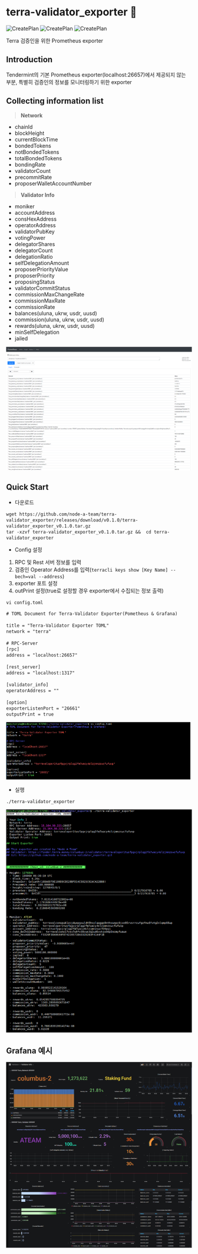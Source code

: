 # terra-validator_exporter :satellite:
![CreatePlan](https://img.shields.io/badge/relase-v0.1.0-red)
![CreatePlan](https://img.shields.io/badge/go-1.12.4%2B-blue)
![CreatePlan](https://img.shields.io/badge/license-Apache--2.0-green)

Terra 검증인을 위한 Prometheus exporter


## Introduction
Tendermint의 기본 Prometheus exporter(localhost:26657)에서 제공되지 않는 부분, 특별히 검증인의 정보를 모니터링하기 위한 exporter


## Collecting information list
> **Network**
- chainId
- blockHeight
- currentBlockTime
- bondedTokens
- notBondedTokens
- totalBondedTokens
- bondingRate
- validatorCount
- precommitRate
- proposerWalletAccountNumber

> **Validator Info**
- moniker
- accountAddress
- consHexAddress
- operatorAddress
- validatorPubKey
- votingPower
- delegatorShares
- delegatorCount
- delegationRatio
- selfDelegationAmount
- proposerPriorityValue
- proposerPriority
- proposingStatus
- validatorCommitStatus
- commissionMaxChangeRate
- commissionMaxRate
- commissionRate
- balances(uluna, ukrw, usdr, uusd)
- commission(uluna, ukrw, usdr, uusd)
- rewards(uluna, ukrw, usdr, uusd)
- minSelfDelegation
- jailed

![CreatePlan](./example/monitoring_example(prometheus).png)


## Quick Start
- 다운로드
```
wget https://github.com/node-a-team/terra-validator_exporter/releases/download/v0.1.0/terra-validator_exporter_v0.1.0.tar.gz
tar -xzvf terra-validator_exporter_v0.1.0.tar.gz &&  cd terra-validator_exporter
```

 - Config 설정
 1) RPC 및 Rest 서버 정보를 입력
 2) 검증인 Operator Address를 입력(```terracli keys show [Key Name] --bech=val --address```)
 3) exporter 포트 설정
 4) outPrint 설정(true로 설정할 경우 exporter에서 수집되는 정보 출력)
```
vi config.toml
```
```
# TOML Document for Terra-Validator Exporter(Pometheus & Grafana)

title = "Terra-Validator Exporter TOML"
network = "terra"

# RPC-Server
[rpc]
address = "localhost:26657"

[rest_server]
address = "localhost:1317"

[validator_info]
operatorAddress = ""

[option]
exporterListenPort = "26661"
outputPrint = true
```

![CreatePlan](./example/config.png)

 - 실행
```
./terra-validator_exporter
```

![CreatePlan](./example/config_outputPrint(true).png)


## Grafana 예시
![CreatePlan](./example/monitoring_example(grafana).png)

